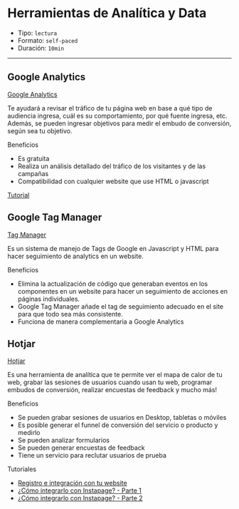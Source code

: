 # Herramientas de Analítica y Data

* Tipo: `lectura`
* Formato: `self-paced`
* Duración: `10min`

***

## Google Analytics

[Google Analytics](https://analytics.google.com/)

Te ayudará a revisar el tráfico de tu página web en base a qué tipo de audiencia
ingresa, cuál es su comportamiento, por qué fuente ingresa, etc. Además, se
pueden ingresar objetivos para medir el embudo de conversión, según sea tu
objetivo.

Beneficios

* Es gratuita
* Realiza un análisis detallado del tráfico de los visitantes y de las campañas
* Compatibilidad con cualquier website que use HTML o javascript

[Tutorial](https://youtu.be/P3V01bDbIR0)

## Google Tag Manager

[Tag Manager](https://www.google.com/analytics/tag-manager/)

Es un sistema de manejo de Tags de Google en Javascript y HTML para hacer
seguimiento de analytics en un website.

Beneficios

* Elimina la actualización de código que generaban eventos en los componentes en
  un website para hacer un seguimiento de acciones en páginas individuales.
* Google Tag Manager añade el tag de seguimiento adecuado en el site para que
  todo sea más consistente.
* Funciona de manera complementaria a Google Analytics

## Hotjar

[Hotjar](https://www.hotjar.com/)

Es una herramienta de analítica que te permite ver el mapa de calor de tu web,
grabar las sesiones de usuarios cuando usan tu web, programar embudos de
conversión, realizar encuestas de feedback y mucho más!

Beneficios

* Se pueden grabar sesiones de usuarios en Desktop, tabletas o móviles
* Es posible generar el funnel de conversión del servicio o producto y medirlo
* Se pueden analizar formularios
* Se pueden generar encuestas de feedback
* Tiene un servicio para reclutar usuarios de prueba

Tutoriales

* [Registro e integración con tu website](https://youtu.be/mVHbt1mXX1E?t=41s)
* [¿Cómo integrarlo con Instapage? - Parte 1](https://www.useloom.com/share/7547a1788b814550bb937aab9df5d24b)
* [¿Cómo integrarlo con Instapage? - Parte 2](https://www.useloom.com/share/f440e9ecd7cd476089c95bf97c4f0b08)
